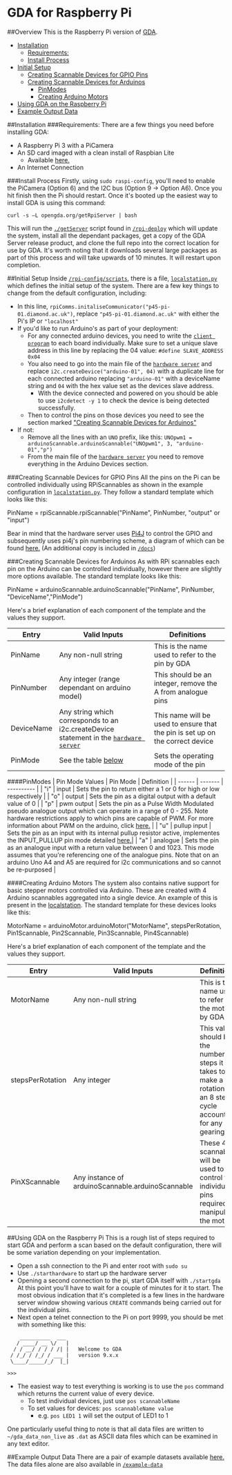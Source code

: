 # GDA for Raspberry Pi

##Overview
This is the Raspberry Pi version of [GDA][gda]. 

<!-- MarkdownTOC autolink="true" bracket="round" depth="4" -->

- [Installation](#installation)
	- [Requirements:](#requirements)
	- [Install Process](#install-process)
- [Initial Setup](#initial-setup)
	- [Creating Scannable Devices for GPIO Pins](#creating-scannable-devices-for-gpio-pins)
	- [Creating Scannable Devices for Arduinos](#creating-scannable-devices-for-arduinos)
		- [PinModes](#pinmodes)
		- [Creating Arduino Motors](#creating-arduino-motors)
- [Using GDA on the Raspberry Pi](#using-gda-on-the-raspberry-pi)
- [Example Output Data](#example-output-data)

<!-- /MarkdownTOC -->

##Installation
###Requirements:
There are a few things you need before installing GDA:
- A Raspberry Pi 3 with a PiCamera
- An SD card imaged with a clean install of Raspbian Lite
	- Available [here.][raspbian]
- An Internet Connection

###Install Process
Firstly, using `sudo raspi-config`, you'll need to enable the PiCamera (Option 6) and the I2C bus (Option 9 -> Option A6). Once you hit finish then the Pi should restart. Once it's booted up the easiest way to install GDA is using this command:
```
curl -s –L opengda.org/getRpiServer | bash
```
This will run the [`./getServer`][getServer] script found in [`/rpi-deploy`][rpiDeploy] which will update the system, install all the dependant packages, get a copy of the GDA Server release product, and clone the full repo into the correct location for use by GDA. It's worth noting that it downloads several large packages as part of this process and will take upwards of 10 minutes. It will restart upon completion. 

##Initial Setup
Inside [`/rpi-config/scripts`][scripts], there is a file, [`localstation.py`][localstation] which defines the initial setup of the system. There are a few key things to change from the default configuration, including:
- In this line, `rpiComms.initaliseCommunicator("p45-pi-01.diamond.ac.uk")`, replace `"p45-pi-01.diamond.ac.uk"` with either the Pi's IP or `"localhost"`
- If you'd like to run Arduino's as part of your deployment:
	- For any connected arduino devices, you need to write the [`client program`][arduino] to each board individually. Make sure to set a unique slave address in this line by replacing the 04 value: `#define SLAVE_ADDRESS 0x04`
	- You also need to go into the main file of the [`hardware server`][hardwareServer] and replace `i2c.createDevice("arduino-01", 04)` with a duplicate line for each connected arduino replacing `"arduino-01"` with a deviceName string and `04` with the hex value set as the devices slave address. 
		- With the device connected and powered on you should be able to use `i2cdetect -y 1` to check the device is being detected successfully. 
	- Then to control the pins on those devices you need to see the section marked ["Creating Scannable Devices for Arduinos"](#creating-scannable-devices-for-arduinos)
- If not:
	- Remove all the lines with an `UNO` prefix, like this: `UNOpwm1 = arduinoScannable.arduinoScannable("UNOpwm1", 3, "arduino-01","p")`
	- From the main file of the [`hardware server`][hardwareServer] you need to remove everything in the Arduino Devices section. 

###Creating Scannable Devices for GPIO Pins
All the pins on the Pi can be controlled individually using RPiScannables as shown in the example configuration in [`localstation.py`][localstation]. They follow a standard template which looks like this:

PinName = rpiScannable.rpiScannable("PinName", PinNumber, "output" or "input")

Bear in mind that the hardware server uses [Pi4J][pi4j] to control the GPIO and subsequently uses pi4j's pin numbering scheme, a diagram of which can be found [here.][pi4j-pin-number] (An additional copy is included in [`/docs`][docs])

###Creating Scannable Devices for Arduinos
As with RPi scannables each pin on the Arduino can be controlled individually, however there are slightly more options available. The standard template looks like this:

PinName = arduinoScannable.arduinoScannable("PinName", PinNumber, "DeviceName","PinMode")

Here's a brief explanation of each component of the template and the values they support. 

| Entry 	 	| Valid Inputs	| Definitions	|
| -------------	| ------------- | ------------- |
| PinName	 	| Any non-null string 	| This is the name used to refer to the pin by GDA 	|
| PinNumber  	| Any integer (range dependant on arduino model) | This should be an integer, remove the A from analogue pins |
| DeviceName 	| Any string which corresponds to an i2c.createDevice statement in the [`hardware server`][hardwareServer]	| This name will be used to ensure that the pin is set up on the correct device |
| PinMode		| See the table [below](#pinmodes)| Sets the operating mode of the pin |

####PinModes
| Pin Mode Values | Pin Mode	| Definition |
| ------ | -------	| ---------- |
| "i" | input 	| Sets the pin to return either a 1 or 0 for high or low respectively |
| "o" | output 	| Sets the pin as a digital output with a default value of 0 |
| "p" | pwm output | Sets the pin as a Pulse Width Modulated pseudo analogue output which can operate in a range of 0 - 255. Note hardware restrictions apply to which pins are capable of PWM. For more information about PWM on the arduino, click [here.][pwm] |
| "u" | pullup input | Sets the pin as an input with its internal pullup resistor active, implementes the INPUT_PULLUP pin mode detailed [here.][pullup]|
| "a" | analogue | Sets the pin as an analogue input with a return value between 0 and 1023. This mode assumes that you're referencing one of the analogue pins. Note that on an arduino Uno A4 and A5 are required for i2c communications and so cannot be re-purposed |

####Creating Arduino Motors
The system also contains native support for basic stepper motors controlled via Arduino. These are created with 4 Arduino scannables aggregated into a single device. An example of this is present in the [localstation][localstation]. The standard template for these devices looks like this:

MotorName = arduinoMotor.arduinoMotor("MotorName", stepsPerRotation, Pin1Scannable, Pin2Scannable, Pin3Scannable, Pin4Scannable)

Here's a brief explanation of each component of the template and the values they support. 

| Entry 	 	| Valid Inputs	| Definitions	|
| -------------	| ------------- | ------------- |
| MotorName	 	| Any non-null string 	| This is the name used to refer to the motor by GDA 	|
| stepsPerRotation  	| Any integer | This value should be the number of steps it takes to make a full rotation in an 8 step cycle accounting for any gearing. |
| PinXScannable 	| Any instance of arduinoScannable.arduinoScannable	| These 4 scannables will be used to control the individual pins required to manipulate the motor |

##Using GDA on the Raspberry Pi
This is a rough list of steps required to start GDA and perform a scan based on the default configuration, there will be some variation depending on your implementation. 
- Open a ssh connection to the Pi and enter root with `sudo su`
- Use `./starthardware` to start up the hardware server
- Opening a second connection to the pi, start GDA itself with `./startgda` 
At this point you'll have to wait for a couple of minutes for it to start. The most obvious indication that it's completed is a few lines in the hardware server window showing various `CREATE` commands being carried out for the individual pins. 
- Next open a telnet connection to the Pi on port 9999, you should be met with something like this:

```	
    __________  ___ 
   / ____/ __ \/   |
  / / __/ / / / /| |   Welcome to GDA 
 / /_/ / /_/ / ___ |   version 9.x.x
 \____/_____/_/  |_|

>>>
```
- The easiest way to test everything is working is to use the `pos` command which returns the current value of every device. 
	- To test individual devices, just use `pos scannableName`
	- To set values for devices: `pos scannableName value`
		- e.g. `pos LED1 1` will set the output of LED1 to 1

One particularly useful thing to note is that all data files are written to `~/gda_data_non_live` as `.dat` as ASCII data files which can be examined in any text editor. 

<!-- Reference openGDA's user guides here -->
<!-- add link to new file detailing internals of system, especially all the control options and how the internal communications work-->

##Example Output Data
There are a pair of example datasets available [here.](https://alfred.diamond.ac.uk/GDA-RPi/) The data files alone are also available in [`/example-data`][example]


[arduino]: https://github.com/DiamondLightSource/rpi-config/tree/master/arduino/i2cArduinoClient
[hardwareServer]: https://github.com/DiamondLightSource/rpi-config/blob/master/rpi-hardware-server/rpiHardwareServer.py
[getServer]: https://github.com/DiamondLightSource/rpi-config/blob/master/rpi-deploy/getServer
[rpiDeploy]: https://github.com/DiamondLightSource/rpi-config/tree/master/rpi-deploy
[scripts]: https://github.com/DiamondLightSource/rpi-config/tree/master/rpi-config/scripts
[localstation]: https://github.com/DiamondLightSource/rpi-config/blob/master/rpi-config/scripts/localStation.py
[example]: https://github.com/DiamondLightSource/rpi-config/tree/master/example-data
[docs]:https://github.com/DiamondLightSource/rpi-config/tree/master/docs
[pi4j]: http://pi4j.com/
[pi4j-pin-number]: http://pi4j.com/pins/model-3b-rev1.html
[pwm]: https://www.arduino.cc/en/Tutorial/PWM
[pullup]: https://www.arduino.cc/en/Tutorial/InputPullupSerial
[raspbian]: https://www.raspberrypi.org/downloads/raspbian/
[gda]: http://www.opengda.org/
[dawn]: http://dawnsci.org/
